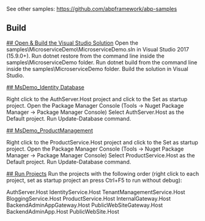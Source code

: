 See other samples: https://github.com/abpframework/abp-samples
## Build
[## Open & Build the Visual Studio Solution](https://docs.abp.io/en/abp/latest/Samples/Microservice-Demo#open-build-the-visual-studio-solution)
Open the samples\MicroserviceDemo\MicroserviceDemo.sln in Visual Studio 2017 (15.9.0+).
Run dotnet restore from the command line inside the samples\MicroserviceDemo folder.
Run dotnet build from the command line inside the samples\MicroserviceDemo folder.
Build the solution in Visual Studio.


[## MsDemo_Identity Database](https://docs.abp.io/en/abp/latest/Samples/Microservice-Demo#msdemo_identity-database)

Right click to the AuthServer.Host project and click to the Set as startup project.
Open the Package Manager Console (Tools -> Nuget Package Manager -> Package Manager Console)
Select AuthServer.Host as the Default project.
Run Update-Database command.

[## MsDemo_ProductManagement](https://docs.abp.io/en/abp/latest/Samples/Microservice-Demo#msdemo_productmanagement)

Right click to the ProductService.Host project and click to the Set as startup project.
Open the Package Manager Console (Tools -> Nuget Package Manager -> Package Manager Console)
Select ProductService.Host as the Default project.
Run Update-Database command.

[## Run Projects](https://docs.abp.io/en/abp/latest/Samples/Microservice-Demo#run-projects)
Run the projects with the following order (right click to each project, set as startup project an press Ctrl+F5 to run without debug):

AuthServer.Host
IdentityService.Host
TenantManagementService.Host
BloggingService.Host
ProductService.Host
InternalGateway.Host
BackendAdminAppGateway.Host
PublicWebSiteGateway.Host
BackendAdminApp.Host
PublicWebSite.Host
